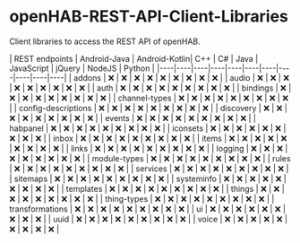 # openHAB-REST-API-Client-Libraries
Client libraries to access the REST API of openHAB.

| REST endpoints | Android-Java | Android-Kotlin| C++ | C# | Java | JavaScript | jQuery | NodeJS | Python |
|----|----|----|----|----|----|----|----|----|----|----|
| addons | :x: | :x: | :x: | :x: | :x: | :x: | :x: | :x: | :x: |
| audio | :x: | :x: | :x: | :x: | :x: | :x: | :x: | :x: | :x: |
| auth | :x: | :x: | :x: | :x: | :x: | :x: | :x: | :x: | :x: |
| bindings | :x: | :x: | :x: | :x: | :x: | :x: | :x: | :x: | :x: |
| channel-types | :x: | :x: | :x: | :x: | :x: | :x: | :x: | :x: | :x: |
| config-descriptions | :x: | :x: | :x: | :x: | :x: | :x: | :x: | :x: | :x: |
| discovery | :x: | :x: | :x: | :x: | :x: | :x: | :x: | :x: | :x: |
| events | :x: | :x: | :x: | :x: | :x: | :x: | :x: | :x: | :x: |
| habpanel | :x: | :x: | :x: | :x: | :x: | :x: | :x: | :x: | :x: |
| iconsets | :x: | :x: | :x: | :x: | :x: | :x: | :x: | :x: | :x: |
| inbox | :x: | :x: | :x: | :x: | :x: | :x: | :x: | :x: | :x: |
| items | :x: | :x: | :x: | :x: | :x: | :x: | :x: | :x: | :x: |
| links | :x: | :x: | :x: | :x: | :x: | :x: | :x: | :x: | :x: |
| logging | :x: | :x: | :x: | :x: | :x: | :x: | :x: | :x: | :x: |
| module-types | :x: | :x: | :x: | :x: | :x: | :x: | :x: | :x: | :x: |
| rules | :x: | :x: | :x: | :x: | :x: | :x: | :x: | :x: | :x: |
| services | :x: | :x: | :x: | :x: | :x: | :x: | :x: | :x: | :x: |
| sitemaps | :x: | :x: | :x: | :x: | :x: | :x: | :x: | :x: | :x: |
| systeminfo | :x: | :x: | :x: | :x: | :x: | :x: | :x: | :x: | :x: |
| templates | :x: | :x: | :x: | :x: | :x: | :x: | :x: | :x: | :x: |
| things | :x: | :x: | :x: | :x: | :x: | :x: | :x: | :x: | :x: |
| thing-types | :x: | :x: | :x: | :x: | :x: | :x: | :x: | :x: | :x: |
| transformations | :x: | :x: | :x: | :x: | :x: | :x: | :x: | :x: | :x: |
| ui | :x: | :x: | :x: | :x: | :x: | :x: | :x: | :x: | :x: |
| uuid | :x: | :x: | :x: | :x: | :x: | :x: | :x: | :x: | :x: |
| voice | :x: | :x: | :x: | :x: | :x: | :x: | :x: | :x: | :x: |
